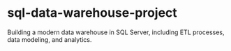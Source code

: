# sql-data-warehouse-project
Building a modern data warehouse in SQL Server, including ETL processes, data modeling, and analytics.
